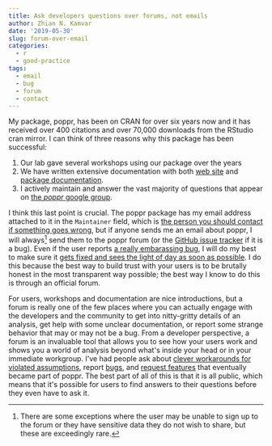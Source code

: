 ```yaml
---
title: Ask developers questions over forums, not emails
author: Zhian N. Kamvar
date: '2019-05-30'
slug: forum-over-email 
categories:
  - r
  - good-practice
tags:
  - email
  - bug
  - forum
  - contact
---
```


My package, poppr, has been on CRAN for over six years now and it has received
over 400 citations and over 70,000 downloads from the RStudio cran mirror. I can
think of three reasons why this package has been successful:

 1. Our lab gave several workshops using our package over the years
 2. We have written extensive documentation with both [web
    site](https://grunwaldlab.github.io/Population_Genetics_in_R/) and [package
   documentation](https://grunwaldlab.github.io/poppr/).
 3. I actively maintain and answer the vast majority of questions that appear
    on [the *poppr* google group](https://groups.google.com/group/poppr).

I think this last point is crucial. The poppr package has my email address
attached to it in the `Maintainer` field, which is [the person you should
contact if something goes
wrong](http://r-pkgs.had.co.nz/description.html#author), but if anyone sends me
an email about poppr, I will always[^1] send them to the poppr forum (or the
[GitHub issue tracker](https://github.com/grunwaldlab/poppr/issues) if it is a
bug). Even if the user reports [a really embarassing
bug](https://github.com/grunwaldlab/poppr/issues/147), I will do my best to
make sure it [gets fixed and sees the light of day as soon as
possible](https://groups.google.com/d/msg/poppr/ID6H_jYlKwQ/3SjXoHn2CAAJ). I do
this because the best way to build trust with your users is to be brutally
honest in the most transparent way possible; the best way I know to do this is
through an official forum.

For users, workshops and documentation are nice introductions, but a forum is
really one of the few places where you can actually engage with the developers
and the community to get into nitty-gritty details of an analysis, get help
with some unclear documentation, or report some strange behavior that may or
may not be a bug. From a developer perspective, a forum is an invaluable tool
that allows you to see how your users work and shows you a world of analysis
beyond what's inside your head or in your immediate workgroup. I've had people
ask about [clever workarounds for violated
assumptions](https://groups.google.com/d/msg/poppr/86p9M6mbqDk/9bYMotlwiQcJ),
report [bugs](https://groups.google.com/d/msg/poppr/81rfOsyItj0/uc82jz26AQAJ),
and [request
features](https://groups.google.com/d/msg/poppr/K8Z9HjEAvJ4/I82_6MhVy3IJ) that
eventually became part of poppr. The best part of all of this is that it is all
public, which means that it's possible for users to find answers to their
questions before they even have to ask it.

[^1]: There are some exceptions where the user may be unable to sign up to the
      forum or they have sensitive data they do not wish to share, but these are
      exceedingly rare.

